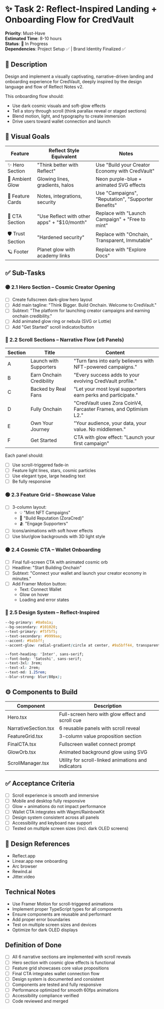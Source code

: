 # ✨ Task 2: Reflect-Inspired Landing + Onboarding Flow for CredVault

**Priority**: Must-Have  
**Estimated Time**: 8-10 hours  
**Status**: 🔄 In Progress  
**Dependencies**: Project Setup ✅ | Brand Identity Finalized ✅

## 🌌 Description
Design and implement a visually captivating, narrative-driven landing and onboarding experience for CredVault, deeply inspired by the design language and flow of Reflect Notes v2.

This onboarding flow should:
- Use dark cosmic visuals and soft-glow effects
- Tell a story through scroll (think parallax reveal or staged sections)
- Blend motion, light, and typography to create immersion
- Drive users toward wallet connection and launch

## 📜 Visual Goals

| Feature | Reflect Style Equivalent | Notes |
|---------|-------------------------|-------|
| ✨ Hero Section | "Think better with Reflect" | Use "Build your Creator Economy with CredVault" |
| 🌠 Ambient Glow | Glowing lines, gradients, halos | Neon purple-blue + animated SVG effects |
| 📄 Feature Cards | Notes, integrations, security | Use "Campaigns", "Reputation", "Supporter Benefits" |
| 🔗 CTA Section | "Use Reflect with other apps" + "$10/month" | Replace with "Launch Campaign" + "Free to mint" |
| 🛡️ Trust Section | "Hardened security" | Replace with "Onchain, Transparent, Immutable" |
| 🪐 Footer | Planet glow with academy links | Replace with "Explore Docs" |

## ✅ Sub-Tasks

### 🟣 2.1 Hero Section – Cosmic Creator Opening
- [ ] Create fullscreen dark-glow hero layout
- [ ] Add main tagline: "Think Bigger. Build Onchain. Welcome to CredVault."
- [ ] Subtext: "The platform for launching creator campaigns and earning onchain credibility."
- [ ] Add animated glow ring or nebula (SVG or Lottie)
- [ ] Add "Get Started" scroll indicator/button

### 🔵 2.2 Scroll Sections – Narrative Flow (x6 Panels)

| Section | Title | Content |
|---------|-------|---------|
| A | Launch with Supporters | "Turn fans into early believers with NFT-powered campaigns." |
| B | Earn Onchain Credibility | "Every success adds to your evolving CredVault profile." |
| C | Backed by Real Fans | "Let your most loyal supporters earn perks and participate." |
| D | Fully Onchain | "CredVault uses Zora CoinV4, Farcaster Frames, and Optimism L2." |
| E | Own Your Journey | "Your audience, your data, your value. No middlemen." |
| F | Get Started | CTA with glow effect: "Launch your first campaign" |

Each panel should:
- [ ] Use scroll-triggered fade-in
- [ ] Feature light lines, stars, cosmic particles
- [ ] Use elegant type, large heading text
- [ ] Be fully responsive

### 🟢 2.3 Feature Grid – Showcase Value
- [ ] 3-column layout:
  - 💡 "Mint NFT Campaigns"
  - 🧠 "Build Reputation (ZoraCred)"
  - 🫂 "Engage Supporters"
- [ ] Icons/animations with soft hover effects
- [ ] Use blur/glow backgrounds with 3D light style

### 🟣 2.4 Cosmic CTA – Wallet Onboarding
- [ ] Final full-screen CTA with animated cosmic orb
- [ ] Headline: "Start Building Onchain"
- [ ] Subtext: "Connect your wallet and launch your creator economy in minutes."
- [ ] Add Framer Motion button:
  - Text: Connect Wallet
  - Glow on hover
  - Loading and error states

### 🔮 2.5 Design System – Reflect-Inspired
```css
--bg-primary: #0a0a1a;
--bg-secondary: #101020;
--text-primary: #f5f5f5;
--text-secondary: #9999aa;
--accent: #9a5bff;
--accent-glow: radial-gradient(circle at center, #9a5bff44, transparent);

--font-heading: 'Inter', sans-serif;
--font-body: 'Satoshi', sans-serif;
--text-3xl: 3rem;
--text-xl: 2rem;
--text-md: 1.25rem;
--blur-strong: blur(80px);
```

## ⚙️ Components to Build

| Component | Description |
|-----------|-------------|
| Hero.tsx | Full-screen hero with glow effect and scroll cue |
| NarrativeSection.tsx | 6 reusable panels with scroll reveal |
| FeatureGrid.tsx | 3-column value proposition section |
| FinalCTA.tsx | Fullscreen wallet connect prompt |
| GlowOrb.tsx | Animated background glow using SVG |
| ScrollManager.tsx | Utility for scroll-linked animations and indicators |

## ✅ Acceptance Criteria
- [ ] Scroll experience is smooth and immersive
- [ ] Mobile and desktop fully responsive
- [ ] Glow + animations do not impact performance
- [ ] Wallet CTA integrates with Wagmi/RainbowKit
- [ ] Design system consistent across all panels
- [ ] Accessibility and keyboard nav support
- [ ] Tested on multiple screen sizes (incl. dark OLED screens)

## 🔗 Design References
- Reflect.app
- Linear.app new onboarding
- Arc browser
- Rewind.ai
- Jitter.video

## Technical Notes
- Use Framer Motion for scroll-triggered animations
- Implement proper TypeScript types for all components
- Ensure components are reusable and performant
- Add proper error boundaries
- Test on multiple screen sizes and devices
- Optimize for dark OLED displays

## Definition of Done
- [ ] All 6 narrative sections are implemented with scroll reveals
- [ ] Hero section with cosmic glow effects is functional
- [ ] Feature grid showcases core value propositions
- [ ] Final CTA integrates wallet connection flow
- [ ] Design system is documented and consistent
- [ ] Components are tested and fully responsive
- [ ] Performance optimized for smooth 60fps animations
- [ ] Accessibility compliance verified
- [ ] Code reviewed and merged
